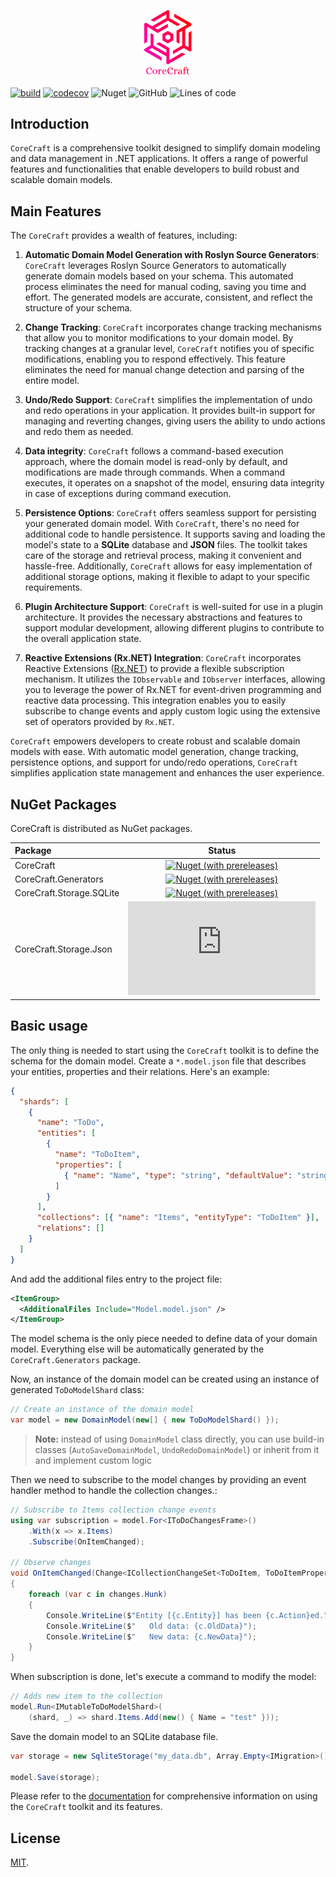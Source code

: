 <p align="center">
  <img src="images/logo.png" width="15%" />
</p>

[![build](https://github.com/AlexNav73/CoreCraft/workflows/releasing/badge.svg)](https://github.com/AlexNav73/CoreCraft/actions)
[![codecov](https://codecov.io/gh/AlexNav73/CoreCraft/branch/master/graph/badge.svg?token=Q6ZY0WHL9J)](https://codecov.io/gh/AlexNav73/CoreCraft) ![Nuget](https://img.shields.io/nuget/dt/CoreCraft) ![GitHub](https://img.shields.io/github/license/AlexNav73/CoreCraft) ![Lines of code](https://img.shields.io/tokei/lines/github/AlexNav73/CoreCraft)

## Introduction

`CoreCraft` is a comprehensive toolkit designed to simplify domain modeling and data management in .NET applications. It offers a range of powerful features and functionalities that enable developers to build robust and scalable domain models.

## Main Features

The `CoreCraft` provides a wealth of features, including:

1. **Automatic Domain Model Generation with Roslyn Source Generators**: `CoreCraft` leverages Roslyn Source Generators to automatically generate domain models based on your schema. This automated process eliminates the need for manual coding, saving you time and effort. The generated models are accurate, consistent, and reflect the structure of your schema.

2. **Change Tracking**: `CoreCraft` incorporates change tracking mechanisms that allow you to monitor modifications to your domain model. By tracking changes at a granular level, `CoreCraft` notifies you of specific modifications, enabling you to respond effectively. This feature eliminates the need for manual change detection and parsing of the entire model.

3. **Undo/Redo Support**: `CoreCraft` simplifies the implementation of undo and redo operations in your application. It provides built-in support for managing and reverting changes, giving users the ability to undo actions and redo them as needed.

4. **Data integrity**: `CoreCraft` follows a command-based execution approach, where the domain model is read-only by default, and modifications are made through commands. When a command executes, it operates on a snapshot of the model, ensuring data integrity in case of exceptions during command execution.

5. **Persistence Options**: `CoreCraft` offers seamless support for persisting your generated domain model. With `CoreCraft`, there's no need for additional code to handle persistence. It supports saving and loading the model's state to a **SQLite** database and **JSON** files. The toolkit takes care of the storage and retrieval process, making it convenient and hassle-free. Additionally, `CoreCraft` allows for easy implementation of additional storage options, making it flexible to adapt to your specific requirements.

6. **Plugin Architecture Support**: `CoreCraft` is well-suited for use in a plugin architecture. It provides the necessary abstractions and features to support modular development, allowing different plugins to contribute to the overall application state.

7. **Reactive Extensions (Rx.NET) Integration**: `CoreCraft` incorporates Reactive Extensions ([Rx.NET](https://github.com/dotnet/reactive)) to provide a flexible subscription mechanism. It utilizes the `IObservable` and `IObserver` interfaces, allowing you to leverage the power of Rx.NET for event-driven programming and reactive data processing. This integration enables you to easily subscribe to change events and apply custom logic using the extensive set of operators provided by `Rx.NET`.

`CoreCraft` empowers developers to create robust and scalable domain models with ease. With automatic model generation, change tracking, persistence options, and support for undo/redo operations, `CoreCraft` simplifies application state management and enhances the user experience.

## NuGet Packages

CoreCraft is distributed as NuGet packages.

| Package                  |                                                                            Status                                                                             |
| :----------------------- | :-----------------------------------------------------------------------------------------------------------------------------------------------------------: |
| CoreCraft                |                [![Nuget (with prereleases)](https://img.shields.io/nuget/vpre/CoreCraft?color=blue)](https://www.nuget.org/packages/CoreCraft)                |
| CoreCraft.Generators     |     [![Nuget (with prereleases)](https://img.shields.io/nuget/vpre/CoreCraft.Generators?color=blue)](https://www.nuget.org/packages/CoreCraft.Generators)     |
| CoreCraft.Storage.SQLite | [![Nuget (with prereleases)](https://img.shields.io/nuget/vpre/CoreCraft.Storage.SQLite?color=blue)](https://www.nuget.org/packages/CoreCraft.Storage.SQLite) |
| CoreCraft.Storage.Json   |   [![Nuget (with prereleases)](https://img.shields.io/nuget/vpre/CoreCraft.Storage.Json?color=blue)](https://www.nuget.org/packages/CoreCraft.Storage.Json)   |

## Basic usage

The only thing is needed to start using the `CoreCraft` toolkit is to define the schema for the domain model. Create a `*.model.json` file that describes your entities, properties and their relations. Here's an example:

```json
{
  "shards": [
    {
      "name": "ToDo",
      "entities": [
        {
          "name": "ToDoItem",
          "properties": [
            { "name": "Name", "type": "string", "defaultValue": "string.Empty" }
          ]
        }
      ],
      "collections": [{ "name": "Items", "entityType": "ToDoItem" }],
      "relations": []
    }
  ]
}
```

And add the additional files entry to the project file:

```xml
<ItemGroup>
  <AdditionalFiles Include="Model.model.json" />
</ItemGroup>
```

The model schema is the only piece needed to define data of your domain model. Everything else will be automatically generated by the `CoreCraft.Generators` package.

Now, an instance of the domain model can be created using an instance of generated `ToDoModelShard` class:

```cs
// Create an instance of the domain model
var model = new DomainModel(new[] { new ToDoModelShard() });
```

> **Note:** instead of using `DomainModel` class directly, you can use build-in classes (`AutoSaveDomainModel`, `UndoRedoDomainModel`) or inherit from it and implement custom logic

Then we need to subscribe to the model changes by providing an event handler method to handle the collection changes.:

```cs
// Subscribe to Items collection change events
using var subscription = model.For<IToDoChangesFrame>()
    .With(x => x.Items)
    .Subscribe(OnItemChanged);

// Observe changes
void OnItemChanged(Change<ICollectionChangeSet<ToDoItem, ToDoItemProperties>> changes)
{
    foreach (var c in changes.Hunk)
    {
        Console.WriteLine($"Entity [{c.Entity}] has been {c.Action}ed.");
        Console.WriteLine($"   Old data: {c.OldData}");
        Console.WriteLine($"   New data: {c.NewData}");
    }
}
```

When subscription is done, let's execute a command to modify the model:

```cs
// Adds new item to the collection
model.Run<IMutableToDoModelShard>(
    (shard, _) => shard.Items.Add(new() { Name = "test" }));
```

Save the domain model to an SQLite database file.

```cs
var storage = new SqliteStorage("my_data.db", Array.Empty<IMigration>());

model.Save(storage);
```

Please refer to the [documentation](https://github.com/AlexNav73/CoreCraft/wiki/Getting-Started) for comprehensive information on using the `CoreCraft` toolkit and its features.

## License

[MIT](LICENSE).

